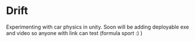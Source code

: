 # Drift
Experimenting with car physics in unity. Soon will be adding deployable exe and video so anyone with link can test (formula sport :) )
